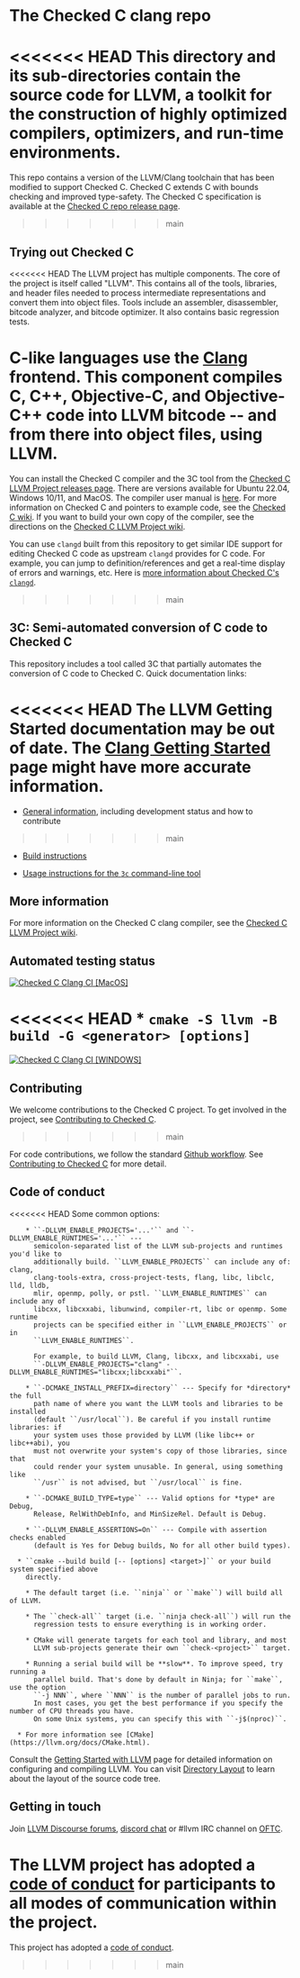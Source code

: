 # The Checked C clang repo

<<<<<<< HEAD
This directory and its sub-directories contain the source code for LLVM,
a toolkit for the construction of highly optimized compilers,
optimizers, and run-time environments.
=======
This repo contains a version of the LLVM/Clang toolchain that has been modified to support Checked C. 
Checked C extends C with bounds checking and improved type-safety.
The Checked C specification is available at the
[Checked C repo release page](https://github.com/checkedc/checkedc/releases).
>>>>>>> main

<!---
## Announcements

### Source code update

<<<<<<< HEAD
Taken from [here](https://llvm.org/docs/GettingStarted.html).
=======
On Feb 19, 2021 we updated the checkedc-clang sources to upstream release_110,
specifically [this](https://github.com/llvm/llvm-project/commit/2e10b7a39b930ef8d9c4362509d8835b221fbc0a) commit.
>>>>>>> main

On Feb 18, 2020 we updated the checkedc-clang sources to upstream release_90,
specifically [this](https://github.com/llvm/llvm-project/commit/c89a3d78f43d81b9cff7b9248772ddf14d21b749) commit.
--->

## Trying out Checked C

<<<<<<< HEAD
The LLVM project has multiple components. The core of the project is
itself called "LLVM". This contains all of the tools, libraries, and header
files needed to process intermediate representations and convert them into
object files. Tools include an assembler, disassembler, bitcode analyzer, and
bitcode optimizer. It also contains basic regression tests.

C-like languages use the [Clang](http://clang.llvm.org/) frontend. This
component compiles C, C++, Objective-C, and Objective-C++ code into LLVM bitcode
-- and from there into object files, using LLVM.
=======
You can install the Checked C compiler and the 3C tool
from the [Checked C LLVM Project releases page](https://github.com/checkedc/checkedc-llvm-project/releases).
There are versions available for Ubuntu 22.04, Windows 10/11, and MacOS.
The compiler user
manual is [here](https://github.com/checkedc/checkedc-llvm-project/wiki/Checked-C-clang-user-manual).
For more information on Checked C and pointers to example code, see the
[Checked C wiki](https://github.com/checkedc/checkedc/wiki).
If you want to build your own copy of the compiler, see the directions on the
[Checked C LLVM Project wiki](https://github.com/checkedc/checkedc-llvm-project/wiki).

You can use `clangd` built from this repository to get similar IDE support for
editing Checked C code as upstream `clangd` provides for C code. For example,
you can jump to definition/references and get a real-time display of errors and
warnings, etc. Here is [more information about Checked C's
`clangd`](clang/docs/checkedc/clangd.md).
>>>>>>> main

## 3C: Semi-automated conversion of C code to Checked C

This repository includes a tool called 3C that partially automates the
conversion of C code to Checked C. Quick documentation links:

<<<<<<< HEAD
The LLVM Getting Started documentation may be out of date. The [Clang
Getting Started](http://clang.llvm.org/get_started.html) page might have more
accurate information.
=======
* [General information](clang/docs/checkedc/3C/README.md), including development
  status and how to contribute
>>>>>>> main

* [Build instructions](clang/docs/checkedc/3C/INSTALL.md)

* [Usage instructions for the `3c` command-line tool](clang/tools/3c/README.md)

## More information

For more information on the Checked C clang compiler, see the [Checked C LLVM Project
wiki](https://github.com/checkedc/checkedc-llvm-project/wiki).

## Automated testing status

[![Checked C Clang CI [MacOS]](https://github.com/checkedc/workflows/actions/workflows/checkedc-clang-macos.yml/badge.svg)](https://github.com/checkedc/workflows/actions/workflows/checkedc-clang-macos.yml)

<<<<<<< HEAD
     * ``cmake -S llvm -B build -G <generator> [options]``
=======
[![Checked C Clang CI [WINDOWS]](https://github.com/checkedc/workflows/actions/workflows/check-clang-windows.yml/badge.svg)](https://github.com/checkedc/workflows/actions/workflows/check-clang-windows.yml)

## Contributing

We welcome contributions to the Checked C project. To get involved in the
project, see [Contributing to Checked
C](https://github.com/checkedc/checkedc/blob/main/CONTRIBUTING.md).
>>>>>>> main

For code contributions, we follow the standard [Github
workflow](https://guides.github.com/introduction/flow/). See [Contributing to
Checked C](https://github.com/checkedc/checkedc/blob/main/CONTRIBUTING.md)
for more detail.

## Code of conduct

<<<<<<< HEAD
        Some common options:

        * ``-DLLVM_ENABLE_PROJECTS='...'`` and ``-DLLVM_ENABLE_RUNTIMES='...'`` ---
          semicolon-separated list of the LLVM sub-projects and runtimes you'd like to
          additionally build. ``LLVM_ENABLE_PROJECTS`` can include any of: clang,
          clang-tools-extra, cross-project-tests, flang, libc, libclc, lld, lldb,
          mlir, openmp, polly, or pstl. ``LLVM_ENABLE_RUNTIMES`` can include any of
          libcxx, libcxxabi, libunwind, compiler-rt, libc or openmp. Some runtime
          projects can be specified either in ``LLVM_ENABLE_PROJECTS`` or in
          ``LLVM_ENABLE_RUNTIMES``.

          For example, to build LLVM, Clang, libcxx, and libcxxabi, use
          ``-DLLVM_ENABLE_PROJECTS="clang" -DLLVM_ENABLE_RUNTIMES="libcxx;libcxxabi"``.

        * ``-DCMAKE_INSTALL_PREFIX=directory`` --- Specify for *directory* the full
          path name of where you want the LLVM tools and libraries to be installed
          (default ``/usr/local``). Be careful if you install runtime libraries: if
          your system uses those provided by LLVM (like libc++ or libc++abi), you
          must not overwrite your system's copy of those libraries, since that
          could render your system unusable. In general, using something like
          ``/usr`` is not advised, but ``/usr/local`` is fine.

        * ``-DCMAKE_BUILD_TYPE=type`` --- Valid options for *type* are Debug,
          Release, RelWithDebInfo, and MinSizeRel. Default is Debug.

        * ``-DLLVM_ENABLE_ASSERTIONS=On`` --- Compile with assertion checks enabled
          (default is Yes for Debug builds, No for all other build types).

      * ``cmake --build build [-- [options] <target>]`` or your build system specified above
        directly.

        * The default target (i.e. ``ninja`` or ``make``) will build all of LLVM.

        * The ``check-all`` target (i.e. ``ninja check-all``) will run the
          regression tests to ensure everything is in working order.

        * CMake will generate targets for each tool and library, and most
          LLVM sub-projects generate their own ``check-<project>`` target.

        * Running a serial build will be **slow**. To improve speed, try running a
          parallel build. That's done by default in Ninja; for ``make``, use the option
          ``-j NNN``, where ``NNN`` is the number of parallel jobs to run.
          In most cases, you get the best performance if you specify the number of CPU threads you have.
          On some Unix systems, you can specify this with ``-j$(nproc)``.

      * For more information see [CMake](https://llvm.org/docs/CMake.html).

Consult the
[Getting Started with LLVM](https://llvm.org/docs/GettingStarted.html#getting-started-with-llvm)
page for detailed information on configuring and compiling LLVM. You can visit
[Directory Layout](https://llvm.org/docs/GettingStarted.html#directory-layout)
to learn about the layout of the source code tree.

## Getting in touch

Join [LLVM Discourse forums](https://discourse.llvm.org/), [discord chat](https://discord.gg/xS7Z362) or #llvm IRC channel on [OFTC](https://oftc.net/).

The LLVM project has adopted a [code of conduct](https://llvm.org/docs/CodeOfConduct.html) for
participants to all modes of communication within the project.
=======
This project has adopted a
[code of conduct](https://github.com/checkedc/checkedc/blob/main/CODE_OF_CONDUCT.md).
>>>>>>> main
